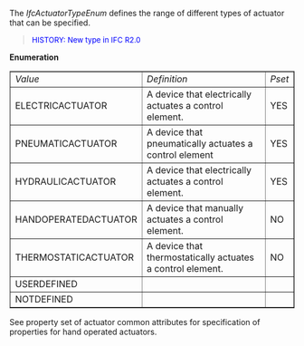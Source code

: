 ﻿The _IfcActuatorTypeEnum_ defines the range of different types of actuator that can be specified.

> <font color="#0000FF" size="-1"> HISTORY: New type in IFC
		  R2.0</font>
> 


**Enumeration**

<table border="1"> 
		<tr> 
		  <td><i>Value</i></td> 
		  <td><i>Definition</i></td> 
		  <td><i>Pset</i></td> 
		</tr> 
		<tr> 
		  <td>ELECTRICACTUATOR</td> 
		  <td>A device that electrically actuates a control element. </td> 
		  <td>YES</td> 
		</tr> 
		<tr> 
		  <td>PNEUMATICACTUATOR</td> 
		  <td>A device that pneumatically actuates a control element </td> 
		  <td>YES</td> 
		</tr> 
		<tr> 
		  <td>HYDRAULICACTUATOR</td> 
		  <td>A device that electrically actuates a control element. </td> 
		  <td>YES</td> 
		</tr> 
		<tr> 
		  <td>HANDOPERATEDACTUATOR</td> 
		  <td>A device that manually actuates a control element.</td> 
		  <td>NO</td> 
		</tr> 
		<tr> 
		  <td>THERMOSTATICACTUATOR</td> 
		  <td>A device that thermostatically actuates a control element.</td> 
		  <td>NO</td> 
		</tr> 
		<tr> 
		  <td>USERDEFINED</td> 
		  <td></td> 
		  <td></td> 
		</tr> 
		<tr> 
		  <td>NOTDEFINED</td> 
		  <td></td> 
		  <td></td> 
		</tr> 
	 </table>

See property set of actuator common attributes for specification of properties for hand operated actuators.
